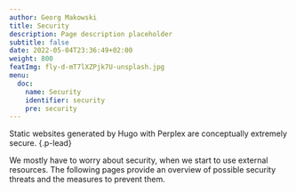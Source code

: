 ```yaml
---
author: Georg Makowski
title: Security
description: Page description placeholder
subtitle: false
date: 2022-05-04T23:36:49+02:00 
weight: 800
featImg: fly-d-mT7lXZPjk7U-unsplash.jpg
menu:
  doc:
    name: Security
    identifier: security
    pre: security
---
```


Static websites generated by Hugo with Perplex are conceptually extremely secure.
{.p-lead} <!--more-->

We mostly have to worry about security, when we start to use external resources. The following pages provide  an overview of possible security threats and the measures to prevent them.
